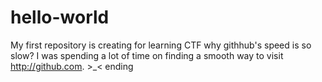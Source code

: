 # hello-world
My first repository is creating for learning CTF
why githhub's speed is so slow? I was spending a lot of time on finding a smooth way to visit http://github.com. >_<
ending
